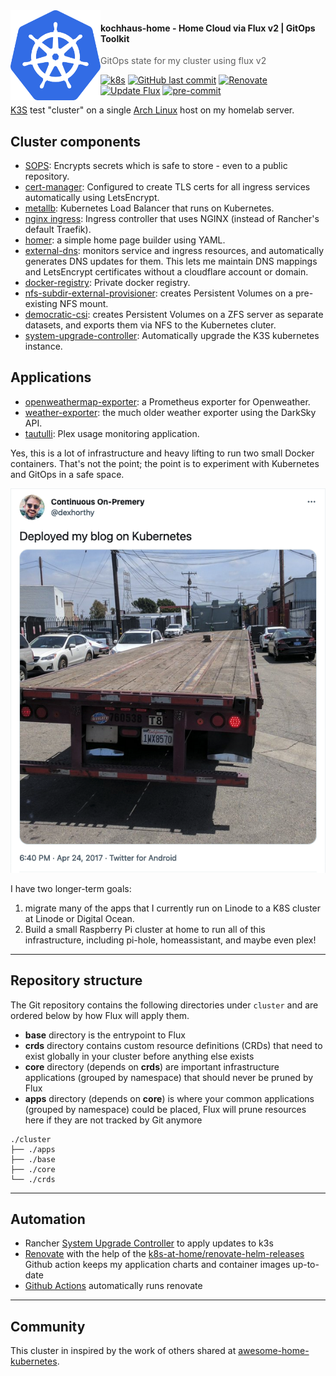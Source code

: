 <img src="https://raw.githubusercontent.com/kubernetes/kubernetes/master/logo/logo.svg" align="left" width="144px" height="144px">

#### kochhaus-home - Home Cloud via Flux v2 | GitOps Toolkit
> GitOps state for my cluster using flux v2

[![k8s](https://img.shields.io/badge/k8s-v1.21.1%2Bk3s1-green?style=flat-square)](https://k8s.io/)
[![GitHub last commit](https://img.shields.io/github/last-commit/haraldkoch/kochhaus-home?style=flat-square)](https://github.com/haraldkoch/kochhaus-home/main)
[![Renovate](https://github.com/haraldkoch/kochhaus-home/actions/workflows/renovate.yaml/badge.svg)](https://github.com/haraldkoch/kochhaus-home/actions/workflows/renovate.yaml)
[![Update Flux](https://github.com/haraldkoch/kochhaus-home/actions/workflows/flux-schedule.yaml/badge.svg)](https://github.com/haraldkoch/kochhaus-home/actions/workflows/flux-schedule.yaml)
[![pre-commit](https://img.shields.io/badge/pre--commit-enabled-green?logo=pre-commit&logoColor=white&style=flat-square)](https://github.com/pre-commit/pre-commit)

[K3S](https://k3s.io/) test "cluster" on a single [Arch Linux](https://www.archlinux.org/) host on my homelab server.

## Cluster components

  - [SOPS](https://toolkit.fluxcd.io/guides/mozilla-sops/): Encrypts secrets which is safe to store - even to a public repository.
  - [cert-manager](https://cert-manager.io/docs/): Configured to create TLS certs for all ingress services automatically using LetsEncrypt.
  - [metallb](https://metallb.universe.tf/): Kubernetes Load Balancer that runs on Kubernetes.
  - [nginx ingress](https://kubernetes.github.io/ingress-nginx/): Ingress controller that uses NGINX (instead of Rancher's default Traefik).
  - [homer](https://github.com/bastienwirtz/homer): a simple home page builder using YAML.
  - [external-dns](https://github.com/kubernetes-sigs/external-dns): monitors service and ingress resources, and automatically generates DNS updates for them. This lets me maintain DNS mappings and LetsEncrypt certificates without a cloudflare account or domain.
  - [docker-registry](https://github.com/twuni/docker-registry.helm): Private docker registry.
  - [nfs-subdir-external-provisioner](https://github.com/kubernetes-sigs/nfs-subdir-external-provisioner): creates Persistent Volumes on a pre-existing NFS mount.
  - [democratic-csi](https://github.com/democratic-csi/democratic-csi): creates Persistent Volumes on a ZFS server as separate datasets, and exports them via NFS to the Kubernetes cluter.
  - [system-upgrade-controller](https://github.com/rancher/system-upgrade-controller): Automatically upgrade the K3S kubernetes instance.

## Applications

  - [openweathermap-exporter](https://github.com/blackrez/openweathermap_exporter): a Prometheus exporter for Openweather.
  - [weather-exporter](https://github.com/celliott/weather_exporter): the much older weather exporter using the DarkSky API.
  - [tautulli](https://github.com/Tautulli/Tautulli): Plex usage monitoring application.

Yes, this is a lot of infrastructure and heavy lifting to run two small Docker containers. That's not the point; the point is to experiment with Kubernetes and GitOps in a safe space.

[![dexhorthy](assets/blog-on-kubernetes.png)](https://twitter.com/dexhorthy/status/856639005462417409)

I have two longer-term goals:

  1. migrate many of the apps that I currently run on Linode to a K8S cluster at Linode or Digital Ocean.
  2. Build a small Raspberry Pi cluster at home to run all of this infrastructure, including pi-hole, homeassistant, and maybe even plex!

---

## Repository structure

The Git repository contains the following directories under `cluster` and are ordered below by how Flux will apply them.

- **base** directory is the entrypoint to Flux
- **crds** directory contains custom resource definitions (CRDs) that need to exist globally in your cluster before anything else exists
- **core** directory (depends on **crds**) are important infrastructure applications (grouped by namespace) that should never be pruned by Flux
- **apps** directory (depends on **core**) is where your common applications (grouped by namespace) could be placed, Flux will prune resources here if they are not tracked by Git anymore

```
./cluster
├── ./apps
├── ./base
├── ./core
└── ./crds
```

---

## Automation

- Rancher [System Upgrade Controller](https://github.com/rancher/system-upgrade-controller) to apply updates to k3s
- [Renovate](https://github.com/renovatebot/renovate) with the help of the [k8s-at-home/renovate-helm-releases](https://github.com/k8s-at-home/renovate-helm-releases) Github action keeps my application charts and container images up-to-date
- [Github Actions](https://docs.github.com/en/actions) automatically runs renovate

---

## Community

This cluster in inspired by the work of others shared at [awesome-home-kubernetes](https://github.com/k8s-at-home/awesome-home-kubernetes).

